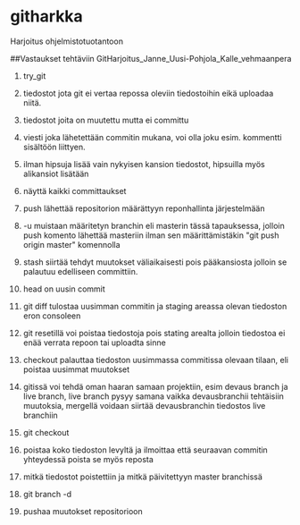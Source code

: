 # githarkka
Harjoitus ohjelmistotuotantoon

##Vastaukset tehtäviin
GitHarjoitus_Janne_Uusi-Pohjola_Kalle_vehmaanpera

1) try_git

2) tiedostot jota git ei vertaa repossa oleviin tiedostoihin eikä uploadaa niitä.

3) tiedostot joita on muutettu mutta ei committu

4) viesti joka lähetettään commitin mukana, voi olla joku esim. kommentti sisältöön liittyen.

5) ilman hipsuja lisää vain nykyisen kansion tiedostot, hipsuilla myös alikansiot lisätään

6) näyttä kaikki committaukset

7) push lähettää repositorion määrättyyn reponhallinta järjestelmään

8) -u muistaan määritetyn branchin eli masterin tässä tapauksessa, jolloin push komento lähettää masteriin ilman sen
määrittämistäkin  "git push origin master" komennolla

9) stash siirtää tehdyt muutokset väliaikaisesti pois pääkansiosta jolloin se palautuu edelliseen committiin.

10) head on uusin commit

11) git diff tulostaa uusimman commitin ja staging areassa olevan tiedoston eron consoleen

12) git resetillä voi poistaa tiedostoja pois stating arealta jolloin tiedostoa ei enää verrata repoon tai uploadta sinne

13) checkout palauttaa tiedoston uusimmassa commitissa olevaan tilaan, eli poistaa uusimmat muutokset

14) gitissä voi tehdä oman haaran samaan projektiin, esim devaus branch ja live branch, live branch pysyy samana vaikka devausbranchii tehtäisiin muutoksia, mergellä voidaan siirtää devausbranchin tiedostos live branchiin

15) git checkout <branchin nimi>

16) poistaa koko tiedoston levyltä ja ilmoittaa että seuraavan commitin yhteydessä poista se myös reposta

17) mitkä tiedostot poistettiin ja mitkä päivitettyyn master branchissä

18) git branch -d <branchin nimi>

19) pushaa muutokset repositorioon

